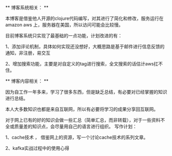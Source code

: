** 博客系统相关： **

本博客是借鉴他人开源的clojure代码编写，对其进行了简化和修改，服务运行在amazon aws 上，服务器在美国，所以访问可能会比较慢。

目前博客系统只实现了最基础的一点功能，计划改进的有：

1、添加评论机制，具体如何实现还没想好，大概思路是基于邮件进行信息反馈的通知，非注册，易交互

2、增加搜索功能，主要是对自定义的tag进行搜索，全文搜索的话估计aws扛不住。




** 博客内容相关： **

因为自工作一年多来，学习了很多东西，但是缺乏总结，有必要对已经掌握的知识进行总结。

本人大多数知识也都是来自互联网，所以有必要将学习的成果分享回互联网。

对于网上已有的好的知识会做一些汇总（简单汇总，而非转载），对于一些资料不全或质量差的知识点，会尽量用自己的语言进行组织。
写作计划：

1、cache技术 ， 借鉴网上的资源，写一个讨论cache技术的系列文章。

2、kafka实战过程中的使用心得
